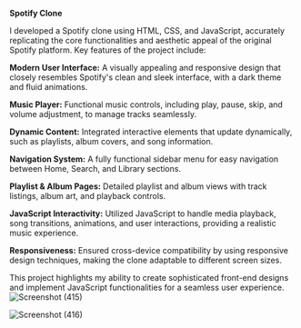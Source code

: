 **Spotify Clone**

I developed a Spotify clone using HTML, CSS, and JavaScript, accurately replicating the core functionalities and aesthetic appeal of the original Spotify platform. Key features of the project include:

**Modern User Interface:** A visually appealing and responsive design that closely resembles Spotify's clean and sleek interface, with a dark theme and fluid animations.

**Music Player:** Functional music controls, including play, pause, skip, and volume adjustment, to manage tracks seamlessly.

**Dynamic Content:** Integrated interactive elements that update dynamically, such as playlists, album covers, and song information.

**Navigation System:** A fully functional sidebar menu for easy navigation between Home, Search, and Library sections.

**Playlist & Album Pages:** Detailed playlist and album views with track listings, album art, and playback controls.

**JavaScript Interactivity:** Utilized JavaScript to handle media playback, song transitions, animations, and user interactions, providing a realistic music experience.

**Responsiveness:** Ensured cross-device compatibility by using responsive design techniques, making the clone adaptable to different screen sizes.

This project highlights my ability to create sophisticated front-end designs and implement JavaScript functionalities for a seamless user experience.
![Screenshot (415)](https://github.com/user-attachments/assets/a02e0014-45b1-43bc-9e60-a290bbbb9c50)



![Screenshot (416)](https://github.com/user-attachments/assets/eed4131a-8d16-4610-bd5d-2ae9bcd36bb9)
